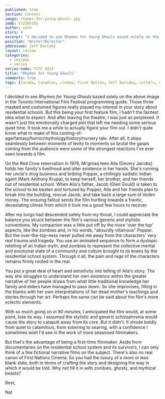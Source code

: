 ```yaml
---
published: true
section: Content
image: rhymes-for-young-ghouls.jpg
imdb: tt2385195
author: natm 
stars: 4
excerpt: "I decided to see Rhymes for Young Ghouls based solely on the above image in the Toronto International Film Festival programming guide."
position: "Writer/Director"
addressee: Jeff Barnaby
layout: review
categories:
  - reviews
  - series
series-name: TIFF 2013
title: "Rhymes for Young Ghouls"
comments: true
tags: [Canada, Canadian, cinema, First Nation, Jeff Barnaby, Letters, native, TIFF, Toronto International Film Festival, writer/director, Zboriginal]
---
```

I decided to see _Rhymes for Young Ghouls_ based solely on the above image in the Toronto International Film Festival programming guide. Those three masked and costumed figures really piqued my interest in your story about residential schools. But this being your first feature film, I hadn't the faintest idea what to expect. And after leaving the theatre, I was just as perplexed. It wasn't just the emotionally charged plot that left me needing some serious quiet time. It took me a while to actually figure your film out. I didn't quite know what to make of this coming-of-age/fantasy/horror/mythology/history/nursery tale. After all, it skips seamlessly between moments of levity to moments so brutal the gasps coming from the audience were some of the strongest reactions I've ever seen towards a film.

On the Red Crow reservation in 1976, Mi'gmaq teen Aila (Devery Jacobs) holds her family's livelihood and utter existence in her hands. She's running her uncle's drug business and bribing Popper, a chillingly sadistic Indian agent (Mark Anthony Krupa), to keep herself, her brother, and her friends out of residential school. When Aila's father, Jacob (Glen Gould) is taken to the school to be beaten and tortured by Popper, Aila and her friends plan to break into the building, rescue Jacob, and take back a large sum of stolen money. The ensuing fallout sends the film hurtling towards a frantic, devastating climax from which it took me a good few hours to recover.

After my lungs had descended safely from my throat, I could appreciate the balance you struck between the film's various generic and stylistic conventions. My companion was a little put off by the more 'over the top' aspects, like the zombies and, in his words, "absurdly villainous" Popper. But the over-the-top-ness never pulled me away from the characters' very real trauma and tragedy. You use an animated sequence to form a dystopic retelling of an Indian myth, and zombies to represent the collective mental and emotional state of a community and culture brought to its knees by the residential school system. Through it all, the pain and rage of the characters remains firmly rooted in the real. 

You put a great deal of heart and sensitivity into telling of Aila's story. The way she struggles to understand her own existence within the greater narrative of her people draws from what little traditional knowledge her family and elders have managed to pass down. So she improvises, filling in the blanks with her own interpretations of her dead mother's teachings and stories through her art. Perhaps the same can be said about the film's more eclectic elements.

With so much going on in 90 minutes, I anticipated the film would, at some point, lose its way. I assumed the stylistic and generic schizophrenia would cause the story to catapult away from its core. But it didn't. It strode boldly from quiet to calamitous, from sobering to searing, with a confidence I sometimes wish I'd see in the work of more seasoned filmmakers.

But that's the advantage of being a first-time filmmaker. Aside from documentaries on the residential school system and its survivors, I can only think of a few fictional narrative films on the subject. There's also no real canon of First Nations Cinema. So you had the luxury of a more or less blank slate, both in terms of crafting the story and designing the way in which it would be told. Why not fill it in with zombies, ghosts, and mythical beasts? 

Best,

Nat